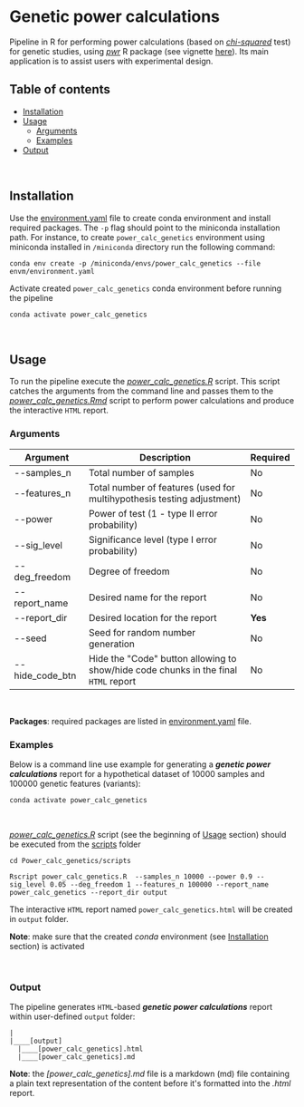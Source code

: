 # Genetic power calculations <!-- omit in toc -->

Pipeline in R for performing power calculations (based on *[chi-squared](https://en.wikipedia.org/wiki/Chi-squared_test)* test) for genetic studies, using *[pwr](https://cran.r-project.org/web/packages/pwr)* R package (see vignette [here](https://cran.r-project.org/web/packages/pwr/vignettes/pwr-vignette.html)). Its main application is to assist users with experimental design.


## Table of contents <!-- omit in toc -->

<!-- vim-markdown-toc GFM -->
- [Installation](#installation)
- [Usage](#usage)
  - [Arguments](#arguments)
  - [Examples](#examples)
- [Output](#output)

<!-- vim-markdown-toc -->

<br>

## Installation

Use the [environment.yaml](envm/environment.yaml) file to create conda environment and install required packages. The `-p` flag should point to the miniconda installation path. For instance, to create `power_calc_genetics` environment using miniconda installed in `/miniconda` directory run the following command:

```
conda env create -p /miniconda/envs/power_calc_genetics --file envm/environment.yaml
```

Activate created `power_calc_genetics` conda environment before running the pipeline

```
conda activate power_calc_genetics
```
<br>

## Usage

To run the pipeline execute the *[power_calc_genetics.R](./scripts/power_calc_genetics.R)* script. This script catches the arguments from the command line and passes them to the *[power_calc_genetics.Rmd](./scripts/power_calc_genetics.Rmd)* script to perform power calculations and produce the interactive `HTML` report.

### Arguments

Argument | Description | Required
------------ | ------------ | ------------
--samples_n | Total number of samples | No
--features_n | Total number of features (used for multihypothesis testing adjustment) | No
--power | Power of test (1 - type II error probability) | No
--sig_level | Significance level (type I error probability) | No
--deg_freedom | Degree of freedom | No
--report_name | Desired name for the report | No
--report_dir | Desired location for the report | **Yes**
--seed | Seed for random number generation | No
--hide_code_btn | Hide the "Code" button allowing to show/hide code chunks in the final `HTML` report | No

<br>

**Packages**: required packages are listed in [environment.yaml](envm/environment.yaml) file.

### Examples

Below is a command line use example for generating a ***genetic power calculations*** report for a hypothetical dataset of 10000 samples and 100000 genetic features (variants):


```
conda activate power_calc_genetics
```

<br>

*[power_calc_genetics.R](./scripts/power_calc_genetics.R)* script (see the beginning of [Usage](#usage) section) should be executed from the [scripts](./scripts) folder

```
cd Power_calc_genetics/scripts

Rscript power_calc_genetics.R  --samples_n 10000 --power 0.9 --sig_level 0.05 --deg_freedom 1 --features_n 100000 --report_name power_calc_genetics --report_dir output

```

The interactive `HTML` report named `power_calc_genetics.html` will be created in `output` folder.

**Note**: make sure that the created *conda* environment (see [Installation](#installation) section) is  activated

<br>

### Output

The pipeline generates `HTML`-based ***genetic power calculations*** report within user-defined `output` folder:

```
|
|____[output]
  |____[power_calc_genetics].html
  |____[power_calc_genetics].md
```

**Note**: the *[power_calc_genetics].md* file is a markdown (md) file containing a plain text representation of the content before it's formatted into the *.html* report.

<br>

